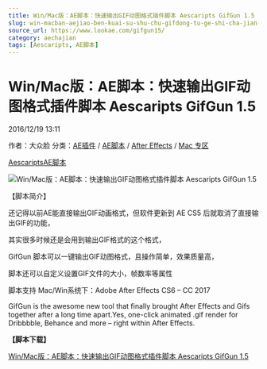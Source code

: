 ```yaml
---
title: Win/Mac版：AE脚本：快速输出GIF动图格式插件脚本 Aescaripts GifGun 1.5
slug: win-macban-aejiao-ben-kuai-su-shu-chu-gifdong-tu-ge-shi-cha-jian-jiao-ben-aescaripts-gifgun-1-5
source_url: https://www.lookae.com/gifgun15/
category: aechajian
tags: [Aescaripts, AE脚本]
---
```

# Win/Mac版：AE脚本：快速输出GIF动图格式插件脚本 Aescaripts GifGun 1.5

2016/12/19 13:11

作者：大众脸
分类：[AE插件](https://www.lookae.com/after-effects/aechajian/) / [AE脚本](https://www.lookae.com/after-effects/aescripts/) / [After Effects](https://www.lookae.com/after-effects/) / [Mac 专区](https://www.lookae.com/mac-osx/)

[Aescaripts](https://www.lookae.com/tag/aescaripts/)[AE脚本](https://www.lookae.com/tag/ae%e8%84%9a%e6%9c%ac/)

![Win/Mac版：AE脚本：快速输出GIF动图格式插件脚本 Aescaripts GifGun 1.5](https://www.lookae.com/wp-content/uploads/2015/12/gifguntitle_1.jpg "Win/Mac版：AE脚本：快速输出GIF动图格式插件脚本 Aescaripts GifGun 1.5-LookAE.com")

【脚本简介】

还记得以前AE能直接输出GIF动画格式，但软件更新到 AE CS5 后就取消了直接输出GIF的功能，

其实很多时候还是会用到输出GIF格式的这个格式，

GifGun 脚本可以一键输出GIF动图格式，且操作简单，效果质量高，

脚本还可以自定义设置GIF文件的大小，帧数率等属性

脚本支持 Mac/Win系统下：Adobe After Effects CS6 – CC 2017

GifGun is the awesome new tool that finally brought After Effects and Gifs together after a long time apart.Yes, one-click animated .gif render for Dribbbble, Behance and more – right within After Effects.

**【脚本下载】**

[Win/Mac版：AE脚本：快速输出GIF动图格式插件脚本 Aescaripts GifGun 1.5](https://lookae.ctfile.com/fs/7Z5164200331)
